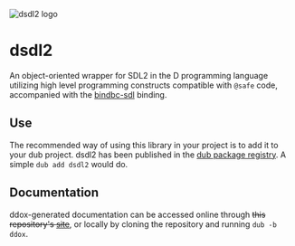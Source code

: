 ![dsdl2 logo](https://code.dlang.org/packages/dsdl2/logo)

# dsdl2

 An object-oriented wrapper for SDL2 in the D programming language utilizing high level programming constructs compatible with `@safe` code, accompanied with the [bindbc-sdl](https://code.dlang.org/packages/bindbc-sdl) binding.

## Use

 The recommended way of using this library in your project is to add it to your dub project. dsdl2 has been published in the [dub package registry](https://code.dlang.org/packages/dsdl2). A simple `dub add dsdl2` would do.

## Documentation

 ddox-generated documentation can be accessed online through ~~this repository's [site](https://dsdl2.nekkl.org)~~, or locally by cloning the repository and running `dub -b ddox`.
